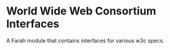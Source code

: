 World Wide Web Consortium Interfaces
====================================

A Farah module that contains interfaces for various w3c specs.